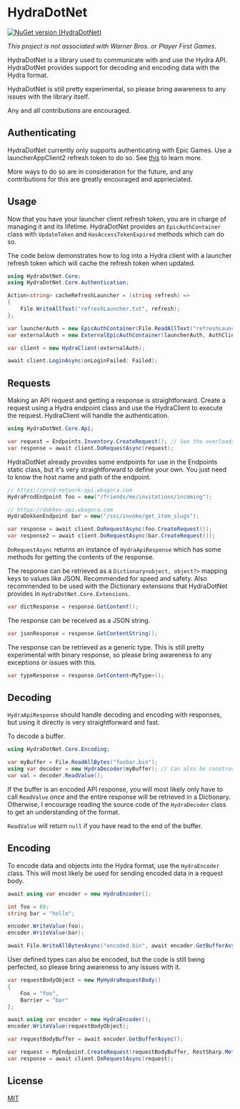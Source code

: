 # HydraDotNet

[![NuGet version (HydraDotNet)](https://img.shields.io/nuget/v/HydraDotNet.svg)](https://www.nuget.org/packages/HydraDotNet/)

*This project is not associated with Warner Bros. or Player First Games.*

HydraDotNet is a library used to communicate with and use the Hydra API. HydraDotNet provides support for decoding and encoding data with the Hydra format.

HydraDotNet is still pretty experimental, so please bring awareness to any issues with the library itself.

Any and all contributions are encouraged.

## Authenticating

HydraDotNet currently only supports authenticating with Epic Games. Use a launcherAppClient2 refresh token to do so. See [this](https://github.com/MixV2/EpicResearch) to learn more.

More ways to do so are in consideration for the future, and any contributions for this are greatly encouraged and apprieciated. 

## Usage

Now that you have your launcher client refresh token, you are in charge of managing it and its lifetime. HydraDotNet provides an `EpicAuthContainer` class with `UpdateToken` and `HasAccessTokenExpired` methods which can do so. 

The code below demonstrates how to log into a Hydra client with a launcher refresh token which will cache the refresh token when updated.
```csharp
using HydraDotNet.Core;
using HydraDotNet.Core.Authentication;

Action<string> cacheRefreshLauncher = (string refresh) =>
{
    File.WriteAllText("refreshLauncher.txt", refresh);
};

var launcherAuth = new EpicAuthContainer(File.ReadAllText("refreshLauncher.txt"), AuthClients.LAUNCHER, onRefreshTokenUpdated: cacheRefreshLauncher);
var externalAuth = new ExternalEpicAuthContainer(launcherAuth, AuthClients.MV);

var client = new HydraClient(externalAuth);

await client.LoginAsync(onLoginFailed: Failed);
```

## Requests

Making an API request and getting a response is straightforward. Create a request using a Hydra endpoint class and use the HydraClient to execute the request. HydraClient will handle the authentication.

```csharp
using HydraDotNet.Core.Api;

var request = Endpoints.Inventory.CreateRequest(); // See the overloads for CreateRequest if you want to use a different request method, add parameters, etc.
var response = await client.DoRequestAsync(request);
```

HydraDotNet already provides some endpoints for use in the Endpoints static class, but it's very straightforward to define your own. You just need to know the host name and path of the endpoint.

```csharp
// https://prod-network-api.wbagora.com
HydraProdEndpoint foo = new("/friends/me/invitations/incoming");

// https://dokken-api.wbagora.com
HydraDokkenEndpoint bar = new("/ssc/invoke/get_item_slugs");

var response = await client.DoRequestAsync(foo.CreateRequest());
var response2 = await client.DoRequestAsync(bar.CreateRequest());
```

`DoRequestAsync` returns an instance of `HydraApiResponse` which has some methods for getting the contents of the response.

The response can be retrieved as a `Dictionary<object, object?>` mapping keys to values like JSON. Recommended for speed and safety. Also recommended to be used with the Dictionary extensions that HydraDotNet provides in `HydraDotNet.Core.Extensions`.
```csharp
var dictResponse = response.GetContent();
```

The response can be received as a JSON string.
```csharp
var jsonResponse = response.GetContentString();
```

The response can be retrieved as a generic type. This is still pretty experimental with binary response, so please bring awareness to any exceptions or issues with this.
```csharp
var typeResponse = response.GetContent<MyType>();
```

## Decoding

`HydraApiResponse` should handle decoding and encoding with responses, but using it directly is very straightforward and fast.

To decode a buffer. 
```csharp
using HydraDotNet.Core.Encoding;

var myBuffer = File.ReadAllBytes("foobar.bin");
using var decoder = new HydraDecoder(myBuffer); // Can also be constructed with a Stream.
var val = decoder.ReadValue();
```
If the buffer is an encoded API response, you will most likely only have to call `ReadValue` once and the entire response will be retrieved in a Dictionary. Otherwise, I encourage reading the source code of the `HydraDecoder` class to get an understanding of the format. 

`ReadValue` will return `null` if you have read to the end of the buffer.

## Encoding

To encode data and objects into the Hydra format, use the `HydraEncoder` class. This will most likely be used for sending encoded data in a request body.
```csharp
await using var encoder = new HydraEncoder();

int foo = 69;
string bar = "hello";

encoder.WriteValue(foo);
encoder.WriteValue(bar);

await File.WriteAllBytesAsync("encoded.bin", await encoder.GetBufferAsync());
```

User defined types can also be encoded, but the code is still being perfected, so please bring awareness to any issues with it.
```csharp
var requestBodyObject = new MyHydraRequestBody()
{
    Foo = "foo",
    Barrier = "bar"
};

await using var encoder = new HydraEncoder();
encoder.WriteValue(requestBodyObject);

var requestBodyBuffer = await encoder.GetBufferAsync();

var request = MyEndpoint.CreateRequest(requestBodyBuffer, RestSharp.Method.Post);
var response = await client.DoRequestAsync(request);
```

## License
[MIT](https://choosealicense.com/licenses/mit/)
